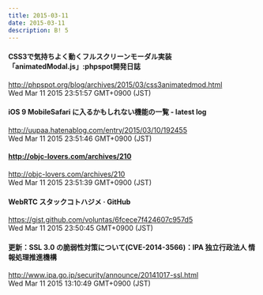 ```yaml
---
title: 2015-03-11
date: 2015-03-11
description: B! 5
---
```


#### CSS3で気持ちよく動くフルスクリーンモーダル実装「animatedModal.js」:phpspot開発日誌
http://phpspot.org/blog/archives/2015/03/css3animatedmod.html<br>
Wed Mar 11 2015 23:51:57 GMT+0900 (JST)<br>


#### iOS 9 MobileSafari に入るかもしれない機能の一覧 - latest log
http://uupaa.hatenablog.com/entry/2015/03/10/192455<br>
Wed Mar 11 2015 23:51:46 GMT+0900 (JST)<br>


#### http://objc-lovers.com/archives/210
http://objc-lovers.com/archives/210<br>
Wed Mar 11 2015 23:51:39 GMT+0900 (JST)<br>


#### WebRTC スタックコトハジメ · GitHub
https://gist.github.com/voluntas/6fcece7f424607c957d5<br>
Wed Mar 11 2015 23:50:45 GMT+0900 (JST)<br>


#### 更新：SSL 3.0 の脆弱性対策について(CVE-2014-3566)：IPA 独立行政法人 情報処理推進機構
http://www.ipa.go.jp/security/announce/20141017-ssl.html<br>
Wed Mar 11 2015 13:10:49 GMT+0900 (JST)<br>


